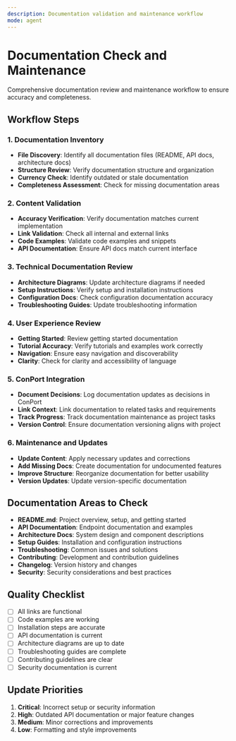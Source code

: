 ```yaml
---
description: Documentation validation and maintenance workflow
mode: agent
---
```


# Documentation Check and Maintenance

Comprehensive documentation review and maintenance workflow to ensure accuracy and completeness.

## Workflow Steps

### 1. Documentation Inventory

- **File Discovery**: Identify all documentation files (README, API docs, architecture docs)
- **Structure Review**: Verify documentation structure and organization
- **Currency Check**: Identify outdated or stale documentation
- **Completeness Assessment**: Check for missing documentation areas

### 2. Content Validation

- **Accuracy Verification**: Verify documentation matches current implementation
- **Link Validation**: Check all internal and external links
- **Code Examples**: Validate code examples and snippets
- **API Documentation**: Ensure API docs match current interface

### 3. Technical Documentation Review

- **Architecture Diagrams**: Update architecture diagrams if needed
- **Setup Instructions**: Verify setup and installation instructions
- **Configuration Docs**: Check configuration documentation accuracy
- **Troubleshooting Guides**: Update troubleshooting information

### 4. User Experience Review

- **Getting Started**: Review getting started documentation
- **Tutorial Accuracy**: Verify tutorials and examples work correctly
- **Navigation**: Ensure easy navigation and discoverability
- **Clarity**: Check for clarity and accessibility of language

### 5. ConPort Integration

- **Document Decisions**: Log documentation updates as decisions in ConPort
- **Link Context**: Link documentation to related tasks and requirements
- **Track Progress**: Track documentation maintenance as project tasks
- **Version Control**: Ensure documentation versioning aligns with project

### 6. Maintenance and Updates

- **Update Content**: Apply necessary updates and corrections
- **Add Missing Docs**: Create documentation for undocumented features
- **Improve Structure**: Reorganize documentation for better usability
- **Version Updates**: Update version-specific documentation

## Documentation Areas to Check

- **README.md**: Project overview, setup, and getting started
- **API Documentation**: Endpoint documentation and examples
- **Architecture Docs**: System design and component descriptions
- **Setup Guides**: Installation and configuration instructions
- **Troubleshooting**: Common issues and solutions
- **Contributing**: Development and contribution guidelines
- **Changelog**: Version history and changes
- **Security**: Security considerations and best practices

## Quality Checklist

- [ ] All links are functional
- [ ] Code examples are working
- [ ] Installation steps are accurate
- [ ] API documentation is current
- [ ] Architecture diagrams are up to date
- [ ] Troubleshooting guides are complete
- [ ] Contributing guidelines are clear
- [ ] Security documentation is current

## Update Priorities

1. **Critical**: Incorrect setup or security information
2. **High**: Outdated API documentation or major feature changes
3. **Medium**: Minor corrections and improvements
4. **Low**: Formatting and style improvements
